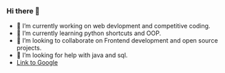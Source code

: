 ### Hi there 👋

- 🔭 I’m currently working on web devlopment and competitive coding.
- 🌱 I’m currently learning python shortcuts and OOP.
- 👯 I’m looking to collaborate on Frontend development and open source projects.
- 🤔 I’m looking for help with java and sql.
- [Link to Google](https://www.google.com)

<!--
**KUSUM24/kusum24** is a ✨ _special_ ✨ repository because its `README.md` (this file) appears on your GitHub profile.

Here are some ideas to get you started:

- 🔭 I’m currently working on ...
- 🌱 I’m currently learning ...
- 👯 I’m looking to collaborate on ...
- 🤔 I’m looking for help with ...
- 💬 Ask me about ...
- 📫 How to reach me: ...
- 😄 Pronouns: ...
- ⚡ Fun fact: ...
-->
